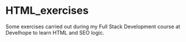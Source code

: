 # HTML_exercises

Some exercises carried out during my Full Stack Development course at Develhope to learn HTML and SEO logic.

